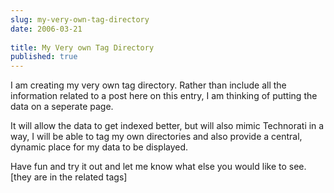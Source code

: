 ```yaml
---
slug: my-very-own-tag-directory
date: 2006-03-21
 
title: My Very own Tag Directory
published: true
---
```

I am creating my very own tag directory.  Rather than include all the information related to a post here on this entry, I am thinking of putting the data on a seperate page.<p />It will allow the data to get indexed better, but will also mimic Technorati in a way, I will be able to tag my own directories and also provide a central, dynamic place for my data to be displayed.<p />Have fun and try it out and let me know what else you would like to see. [they are in the related tags]<p />

